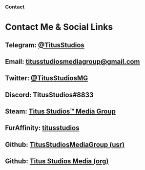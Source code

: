 ### Contact
# Contact Me & Social Links

## Telegram: [@TitusStudios](https://t.me/titusstudios)
## Email: titusstudiosmediagroup@gmail.com
## Twitter: [@TitusStudiosMG](https://twitter.com/TitusStudiosMG)
## Discord: TitusStudios#8833
## Steam: [Titus Studios™ Media Group](https://steamcommunity.com/id/TitusStudiosMediaGroup)
## FurAffinity: [titusstudios](https://www.furaffinity.net/user/titusstudios/)
## Github: [TitusStudiosMediaGroup (usr)](https://github.com/TitusStudiosMediaGroup)
## Github: [Titus Studios Media (org)](https://github.com/titus-studios-media)
